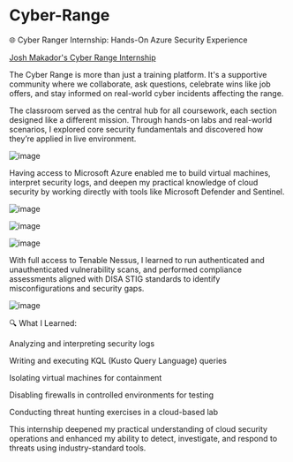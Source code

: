 # Cyber-Range

🌐 Cyber Ranger Internship: Hands-On Azure Security Experience

 [Josh Makador's Cyber Range Internship](https://www.linkedin.com/in/joshmadakor/)  

The Cyber Range is more than just a training platform. It's a supportive community where we collaborate, ask questions, celebrate wins like job offers, and stay informed on real-world cyber incidents affecting the range.

The classroom served as the central hub for all coursework, each section designed like a different mission. Through hands-on labs and real-world scenarios, I explored core security fundamentals and discovered how they’re applied in live environment.

![image](https://github.com/user-attachments/assets/9d7e7ebd-150a-40b4-b9d7-a573ba6a63ac)


Having access to Microsoft Azure enabled me to build virtual machines, interpret security logs, and deepen my practical knowledge of cloud security by working directly with tools like Microsoft Defender and Sentinel.

![image](https://github.com/user-attachments/assets/75aea599-f7c1-4bfb-b2c9-b913ea6b23df)

![image](https://github.com/user-attachments/assets/ab227bb5-5d2f-4b91-bf9c-ca64d7a99781)

![image](https://github.com/user-attachments/assets/0dc343c0-0e25-40fb-a658-69e99bb160d2)

With full access to Tenable Nessus, I learned to run authenticated and unauthenticated vulnerability scans, and performed compliance assessments aligned with DISA STIG standards to identify misconfigurations and security gaps.

![image](https://github.com/user-attachments/assets/5334b22e-aab1-4e0e-92fd-be1d2d4c60f8)



🔍 What I Learned:

Analyzing and interpreting security logs

Writing and executing KQL (Kusto Query Language) queries

Isolating virtual machines for containment

Disabling firewalls in controlled environments for testing

Conducting threat hunting exercises in a cloud-based lab

This internship deepened my practical understanding of cloud security operations and enhanced my ability to detect, investigate, and respond to threats using industry-standard tools.


